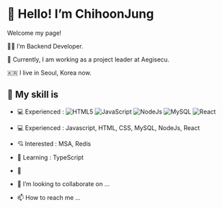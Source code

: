 # 👋 Hello! I’m ChihoonJung
<p>Welcome my page!</p>
<p>👨‍💻 I’m Backend Developer.</p>
<p>🏢 Currently, I am working as a project leader at Aegisecu.</p>
<p>🇰🇷 I live in Seoul, Korea now.</p>

## 👀 My skill is
- <span>&#128187;</span> Experienced : 
![HTML5](https://img.shields.io/badge/-HTML5-lightgrey?style=flat&logo=html5&logoColor=white)
![JavaScript](https://img.shields.io/badge/-Javascript-yellow?style=flat&logo=JavaScript&color=yellow)
![NodeJs](https://img.shields.io/badge/-NodeJS-green?style=flat&logo=Node.js&logoColor=white)
![MySQL](https://img.shields.io/badge/-MySQL-blue?style=flat&logo=Mysql&logoColor=white)
![React](https://img.shields.io/badge/-React-darkslategray?style=flat&logo=React&logoColor=lightskyblue)


- <span>&#128187;</span> Experienced : Javascript, HTML, CSS, MySQL, NodeJs, React
- <span>&#128152;</span> Interested : MSA, Redis
- <span>&#128214;</span> Learning : TypeScript

- 🌱
- 💞️ I’m looking to collaborate on ...
- 📫 How to reach me ...

<!---
jch9537/jch9537 is a ✨ special ✨ repository because its `README.md` (this file) appears on your GitHub profile.
You can click the Preview link to take a look at your changes.
--->
